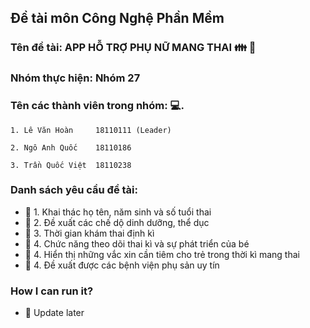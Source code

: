 ## Đề tài môn Công Nghệ Phần Mềm

### Tên đề tài: APP HỖ TRỢ PHỤ NỮ MANG THAI :family: :baby:

### Nhóm thực hiện: Nhóm 27

### Tên các thành viên trong nhóm: :computer:.

```text
1. Lê Văn Hoàn     18110111 (Leader)

2. Ngô Anh Quốc    18110186
  
3. Trần Quốc Việt  18110238
```

### Danh sách yêu cầu đề tài:

- :rocket: 1. Khai thác họ tên, năm sinh và số tuổi thai
- :rocket: 2. Đề xuất các chế dộ dinh dưỡng, thể dục
- :rocket: 3. Thời gian khám thai định kì
- :rocket: 4. Chức năng theo dõi thai kì và sự phát triển của bé
- :rocket: 4. Hiển thị những vắc xin cần tiêm cho trẻ trong thời kì mang thai
- :rocket: 4. Đề xuất được các bệnh viện phụ sản uy tín

### How I can run it?

- :rocket: Update later
